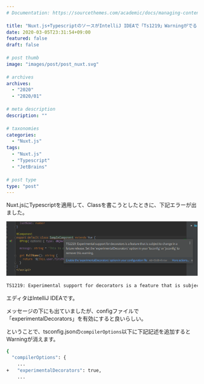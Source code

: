 ```yaml
---
# Documentation: https://sourcethemes.com/academic/docs/managing-content/

title: "Nuxt.js+TypescriptのソースがIntelliJ IDEAで「Ts1219」Warningがでる"
date: 2020-03-05T23:31:54+09:00
featured: false
draft: false

# post thumb
image: "images/post/post_nuxt.svg"

# archives
archives:
  - "2020"
  - "2020/01"

# meta description
description: ""

# taxonomies
categories:
  - "Nuxt.js"
tags:
  - "Nuxt.js"
  - "Typescript"
  - "JetBrains"

# post type
type: "post"
---
```



Nuxt.jsにTypescriptを適用して、Classを書こうとしたときに、下記エラーが出ました。

![warning](img-01.png)

```bash
TS1219: Experimental support for decorators is a feature that is subject to change in a future release. Set the 'experimentalDecorators' option in your 'tsconfig' or 'jsconfig' to remove this warning.
```

エディタはIntelliJ IDEAです。

メッセージの下にも出ていましたが、configファイルで「experimentalDecorators」を有効にすると良いらしい。

ということで、tsconfig.jsonの```compilerOptions```以下に下記記述を追加するとWarningが消えます。


```bash
{
  "compilerOptions": {
    ...
+   "experimentalDecorators": true,
    ...
```
